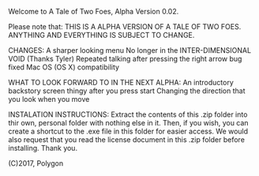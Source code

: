 Welcome to A Tale of Two Foes, Alpha Version 0.02.

Please note that:
THIS IS A ALPHA VERSION OF A TALE OF TWO FOES. ANYTHING AND EVERYTHING IS SUBJECT TO CHANGE.

CHANGES:
A sharper looking menu
No longer in the INTER-DIMENSIONAL VOID (Thanks Tyler)
Repeated talking after pressing the right arrow bug fixed
Mac OS (OS X) compatibility

WHAT TO LOOK FORWARD TO IN THE NEXT ALPHA:
An introductory backstory screen thingy after you press start
Changing the direction that you look when you move

INSTALATION INSTRUCTIONS:
Extract the contents of this .zip folder into thir own, personal folder with nothing else in it. Then, if you wish, you can create a shortcut to the .exe file in this folder for easier access.
We would also request that you read the license document in this .zip folder before installing. Thank you.

(C)2017, Polygon
